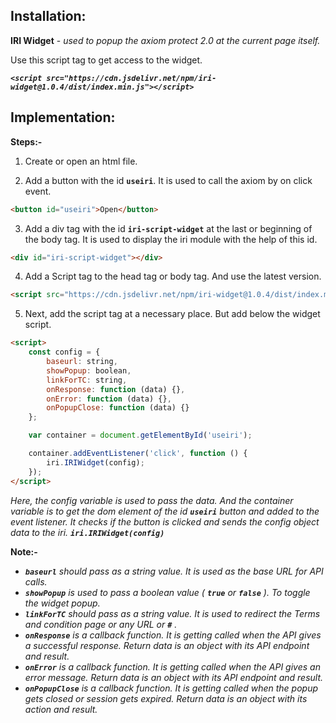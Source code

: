 ## Installation:

**IRI Widget** - _used to popup the axiom protect 2.0 at the current page itself._

Use this script tag to get access to the widget.

**_`<script src="https://cdn.jsdelivr.net/npm/iri-widget@1.0.4/dist/index.min.js"></script>`_**

## Implementation:

**Steps:-**

1. Create or open an html file.

2. Add a button with the id **`useiri`**. It is used to call the axiom by on click event.

```html
<button id="useiri">Open</button>
```

3. Add a div tag with the id **`iri-script-widget`** at the last or beginning of the body tag. It is used to display the iri module with the help of this id.

```html
<div id="iri-script-widget"></div>
```

4. Add a Script tag to the head tag or body tag. And use the latest version.

```html
<script src="https://cdn.jsdelivr.net/npm/iri-widget@1.0.4/dist/index.min.js"></script>
```

5. Next, add the script tag at a necessary place. But add below the widget script.

```html
<script>
	const config = {
		baseurl: string,
		showPopup: boolean,
		linkForTC: string,
		onResponse: function (data) {},
		onError: function (data) {},
		onPopupClose: function (data) {}
	};

	var container = document.getElementById('useiri');

	container.addEventListener('click', function () {
		iri.IRIWidget(config);
	});
</script>
```

_Here, the config variable is used to pass the data. And the container variable is to get the dom element of the id **`useiri`** button and added to the event listener. It checks if the button is clicked and sends the config object data to the iri.
**`iri.IRIWidget(config)`**_

**Note:-**

- _**`baseurl`** should pass as a string value. It is used as the base URL for API calls._
- _**`showPopup`** is used to pass a boolean value ( **`true`** or **`false`** ). To toggle the widget popup._
- _**`linkForTC`** should pass as a string value. It is used to redirect the Terms and condition page or any URL or **`#`** ._
- _**`onResponse`** is a callback function. It is getting called when the API gives a successful response. Return data is an object with its API endpoint and result._
- _**`onError`** is a callback function. It is getting called when the API gives an error message. Return data is an object with its API endpoint and result._
- _**`onPopupClose`** is a callback function. It is getting called when the popup gets closed or session gets expired. Return data is an object with its action and result._
